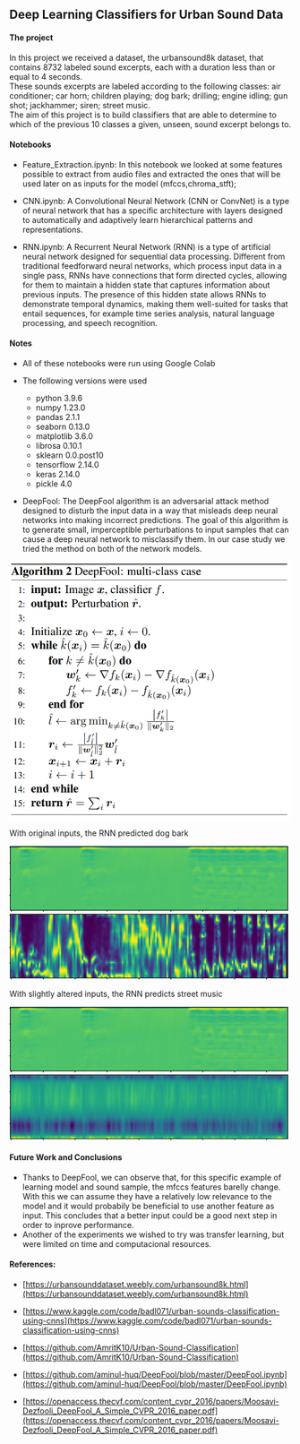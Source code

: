 ## Deep Learning Classifiers for Urban Sound Data

#### The project

In this project we received a dataset, the urbansound8k dataset, that contains 8732 labeled sound excerpts, each with a duration less than or equal to 4 seconds.  
These sounds excerpts are labeled according to the following classes: air conditioner; car horn; children playing; dog bark; drilling; engine idling; gun shot; jackhammer; siren; street music.  
The aim of this project is to build classifiers that are able to determine to which of the previous 10 classes a given, unseen, sound excerpt belongs to.

#### Notebooks

- Feature_Extraction.ipynb: In this notebook we looked at some features possible to extract from audio files and extracted the ones that will be used later on as inputs for the model (mfccs,chroma_stft);

- CNN.ipynb: A Convolutional Neural Network (CNN or ConvNet) is a type of neural network that has a specific architecture with layers designed to automatically and adaptively learn hierarchical patterns and representations.

- RNN.ipynb: A Recurrent Neural Network (RNN) is a type of artificial neural network designed for sequential data processing. Different from traditional feedforward neural networks, which process input data in a single pass, RNNs have connections that form directed cycles, allowing for them to maintain a hidden state that captures information about previous inputs. The presence of this hidden state allows RNNs to demonstrate temporal dynamics, making them well-suited for tasks that entail sequences, for example time series analysis, natural language processing, and speech recognition.

#### Notes

- All of these notebooks were run using Google Colab

- The following versions were used 
   * python 3.9.6
   * numpy 1.23.0
   * pandas 2.1.1
   * seaborn 0.13.0
   * matplotlib 3.6.0
   * librosa 0.10.1
   * sklearn 0.0.post10
   * tensorflow 2.14.0
   * keras 2.14.0
   * pickle 4.0

- DeepFool: The DeepFool algorithm is an adversarial attack method designed to disturb the  input data in a way that misleads deep neural networks into making incorrect predictions. The goal of this algorithm is to generate small, imperceptible perturbations to input samples that can cause a deep neural network to misclassify them. In our case study we tried the method on both of the network models.

![deepfool](images/deepfool.png)

With original inputs, the RNN predicted dog bark

![mfcc_original](images/mfcc_original.png) ![chromagram_original](images/chromagram_original.png)

With slightly altered inputs, the RNN predicts street music 

![mfcc_alterado](images/mfcc_alterado.png) ![chromagram_alterado](images/chromagram_alterado.png)

#### Future Work and Conclusions

- Thanks to DeepFool, we can observe that, for this specific example of learning model and sound sample, the mfccs features barelly change. With this we can assume they have a relatively low relevance to the model and it would probabily be beneficial to use another feature as input. This concludes that a better input could be a good next step in order to inprove performance.
- Another of the experiments we wished to try was transfer learning, but were limited on time and computacional resources.

#### References:

- [https://urbansounddataset.weebly.com/urbansound8k.html](https://urbansounddataset.weebly.com/urbansound8k.html)

- [https://www.kaggle.com/code/badl071/urban-sounds-classification-using-cnns](https://www.kaggle.com/code/badl071/urban-sounds-classification-using-cnns)

- [https://github.com/AmritK10/Urban-Sound-Classification](https://github.com/AmritK10/Urban-Sound-Classification)

- [https://github.com/aminul-huq/DeepFool/blob/master/DeepFool.ipynb](https://github.com/aminul-huq/DeepFool/blob/master/DeepFool.ipynb)

- [https://openaccess.thecvf.com/content_cvpr_2016/papers/Moosavi-Dezfooli_DeepFool_A_Simple_CVPR_2016_paper.pdf](https://openaccess.thecvf.com/content_cvpr_2016/papers/Moosavi-Dezfooli_DeepFool_A_Simple_CVPR_2016_paper.pdf)
